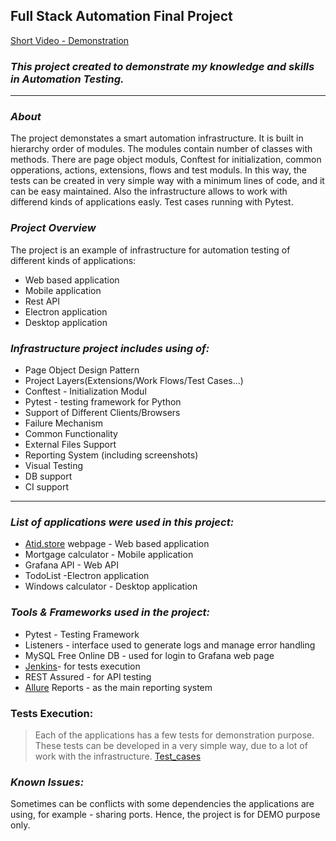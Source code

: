 ## **Full Stack Automation Final Project**
[Short Video - Demonstration](https://...)
### **_This project created to demonstrate my knowledge and skills in Automation Testing._**
***
### _About_
The project demonstates a smart automation infrastructure. It is built in hierarchy order of modules. The modules contain number of classes with methods.
There are page object moduls, Conftest for initialization, common opperations, actions, extensions, flows and test moduls.
In this way, the tests can be created in very simple way with a minimum lines of code, and it can be easy maintained.
Also the infrastructure allows to work with differend kinds of applications easly.
Test cases running with Pytest.

### _Project Overview_

The project is an example of infrastructure for automation testing of different kinds of applications:
* Web based application
* Mobile application
* Rest API
* Electron application
* Desktop application

### **_Infrastructure project includes using of:_**
* Page Object Design Pattern
* Project Layers(Extensions/Work Flows/Test Cases...)
* Conftest - Initialization Modul
* Pytest - testing framework for Python
* Support of Different Clients/Browsers
* Failure Mechanism
* Common Functionality
* External Files Support
* Reporting System (including screenshots)
* Visual Testing
* DB support
* CI support  

***

### _List of applications were used in this project:_
* [Atid.store](https://atid.store/) webpage - Web based application
* Mortgage calculator - Mobile application
* Grafana API - Web API
* TodoList -Electron application
* Windows calculator - Desktop application

### _Tools & Frameworks used in the project:_
* Pytest - Testing Framework
* Listeners - interface used to generate logs and manage error handling
* MySQL Free Online DB - used for login to Grafana web page
* [Jenkins](https://www.jenkins.io/)- for tests execution
* REST Assured - for API testing
* [Allure](http://allure.qatools.ru/) Reports - as the main reporting system

### Tests Execution:
> Each of the applications has a few tests for demonstration purpose.
These tests can be developed in a very simple way, due to a lot of work with the infrastructure.
[Test_cases](https://github.com/DanArbiv505/test_automation_final_project/tree/master/test_cases)

### _Known Issues:_
Sometimes can be conflicts with some dependencies the applications are using, for example - sharing ports.
Hence, the project is for DEMO purpose only.

